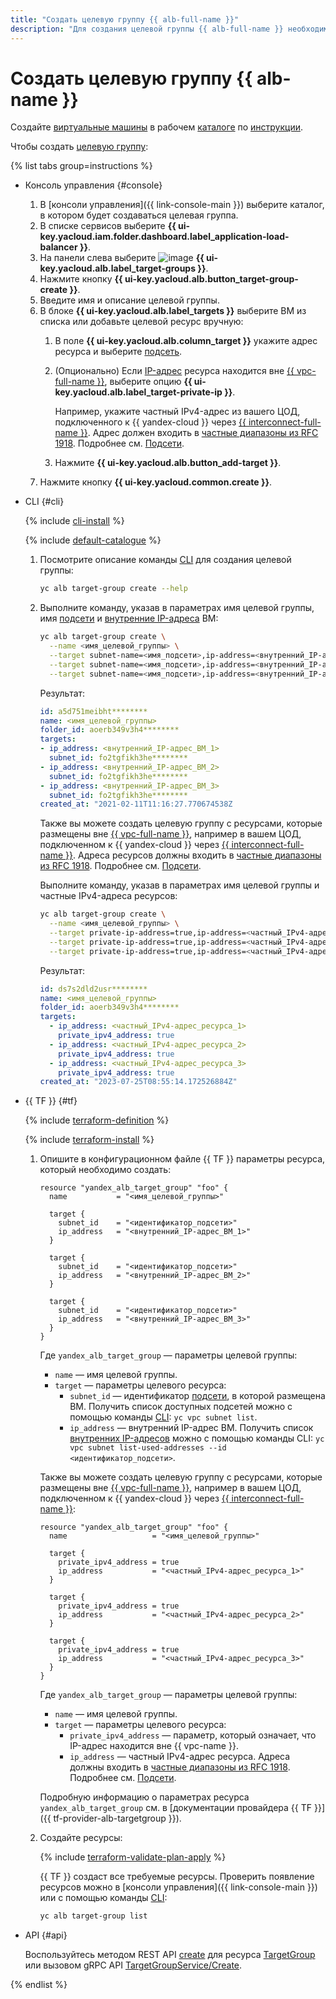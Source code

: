 ```yaml
---
title: "Создать целевую группу {{ alb-full-name }}"
description: "Для создания целевой группы {{ alb-full-name }} необходимо в консоли управления выбрать каталог, в котором будет создаваться целевая группа. В списке сервисов выберите {{ alb-name }}. В меню слева выберите Целевые группы. Нажмите кнопку Создать целевую группу. Введите имя целевой группы. Выберите ВМ. Нажмите кнопку Создать."
---
```


# Создать целевую группу {{ alb-name }}

Создайте [виртуальные машины](../../compute/concepts/vm.md) в рабочем [каталоге](../../resource-manager/concepts/resources-hierarchy.md#folder) по [инструкции](../../compute/operations/index.md#vm-create).

Чтобы создать [целевую группу](../concepts/target-group.md):

{% list tabs group=instructions %}

- Консоль управления {#console}

  1. В [консоли управления]({{ link-console-main }}) выберите каталог, в котором будет создаваться целевая группа.
  1. В списке сервисов выберите **{{ ui-key.yacloud.iam.folder.dashboard.label_application-load-balancer }}**.
  1. На панели слева выберите ![image](../../_assets/console-icons/target.svg) **{{ ui-key.yacloud.alb.label_target-groups }}**.
  1. Нажмите кнопку **{{ ui-key.yacloud.alb.button_target-group-create }}**.
  1. Введите имя и описание целевой группы.
  1. В блоке **{{ ui-key.yacloud.alb.label_targets }}** выберите ВМ из списка или добавьте целевой ресурс вручную:
     1. В поле **{{ ui-key.yacloud.alb.column_target }}** укажите адрес ресурса и выберите [подсеть](../../vpc/concepts/network.md#subnet).
     1. (Опционально) Если [IP-адрес](../../vpc/concepts/address.md) ресурса находится вне [{{ vpc-full-name }}](../../vpc/), выберите опцию **{{ ui-key.yacloud.alb.label_target-private-ip }}**.

        Например, укажите частный IPv4-адрес из вашего ЦОД, подключенного к {{ yandex-cloud }} через [{{ interconnect-full-name }}](../../interconnect/). Адрес должен входить в [частные диапазоны из RFC 1918](https://datatracker.ietf.org/doc/html/rfc1918#section-3). Подробнее см. [Подсети](../../vpc/concepts/network.md#subnet).


     1. Нажмите **{{ ui-key.yacloud.alb.button_add-target }}**.
  1. Нажмите кнопку **{{ ui-key.yacloud.common.create }}**.

- CLI {#cli}

  {% include [cli-install](../../_includes/cli-install.md) %}

  {% include [default-catalogue](../../_includes/default-catalogue.md) %}

  1. Посмотрите описание команды [CLI](../../cli/) для создания целевой группы:

     ```bash
     yc alb target-group create --help
     ```

  1. Выполните команду, указав в параметрах имя целевой группы, имя [подсети](../../vpc/concepts/network.md#subnet) и [внутренние IP-адреса](../../vpc/concepts/address.md#internal-addresses) ВМ:

     ```bash
     yc alb target-group create \
       --name <имя_целевой_группы> \
       --target subnet-name=<имя_подсети>,ip-address=<внутренний_IP-адрес_ВМ_1> \
       --target subnet-name=<имя_подсети>,ip-address=<внутренний_IP-адрес_ВМ_2> \
       --target subnet-name=<имя_подсети>,ip-address=<внутренний_IP-адрес_ВМ_3>
     ```

     Результат:

      ```yaml
      id: a5d751meibht********
      name: <имя_целевой_группы>
      folder_id: aoerb349v3h4********
      targets:
      - ip_address: <внутренний_IP-адрес_ВМ_1>
        subnet_id: fo2tgfikh3he********
      - ip_address: <внутренний_IP-адрес_ВМ_2>
        subnet_id: fo2tgfikh3he********
      - ip_address: <внутренний_IP-адрес_ВМ_3>
        subnet_id: fo2tgfikh3he********
      created_at: "2021-02-11T11:16:27.770674538Z
      ```

      Также вы можете создать целевую группу с ресурсами, которые размещены вне [{{ vpc-full-name }}](../../vpc/), например в вашем ЦОД, подключенном к {{ yandex-cloud }} через [{{ interconnect-full-name }}](../../interconnect/). Адреса ресурсов должны входить в [частные диапазоны из RFC 1918](https://datatracker.ietf.org/doc/html/rfc1918#section-3). Подробнее см. [Подсети](../../vpc/concepts/network.md#subnet).


      Выполните команду, указав в параметрах имя целевой группы и частные IPv4-адреса ресурсов:

      ```bash
      yc alb target-group create \
        --name <имя_целевой_группы> \
        --target private-ip-address=true,ip-address=<частный_IPv4-адрес_ресурса_1> \
        --target private-ip-address=true,ip-address=<частный_IPv4-адрес_ресурса_2> \
        --target private-ip-address=true,ip-address=<частный_IPv4-адрес_ресурса_3>
      ```

      Результат:

      ```yaml
      id: ds7s2dld2usr********
      name: <имя_целевой_группы>
      folder_id: aoerb349v3h4********
      targets:
        - ip_address: <частный_IPv4-адрес_ресурса_1>
          private_ipv4_address: true
        - ip_address: <частный_IPv4-адрес_ресурса_2>
          private_ipv4_address: true
        - ip_address: <частный_IPv4-адрес_ресурса_3>
          private_ipv4_address: true
      created_at: "2023-07-25T08:55:14.172526884Z"
      ```

- {{ TF }} {#tf}

  {% include [terraform-definition](../../_tutorials/_tutorials_includes/terraform-definition.md) %}

  {% include [terraform-install](../../_includes/terraform-install.md) %}

  1. Опишите в конфигурационном файле {{ TF }} параметры ресурса, который необходимо создать:

     ```hcl
     resource "yandex_alb_target_group" "foo" {
       name           = "<имя_целевой_группы>"

       target {
         subnet_id    = "<идентификатор_подсети>"
         ip_address   = "<внутренний_IP-адрес_ВМ_1>"
       }

       target {
         subnet_id    = "<идентификатор_подсети>"
         ip_address   = "<внутренний_IP-адрес_ВМ_2>"
       }

       target {
         subnet_id    = "<идентификатор_подсети>"
         ip_address   = "<внутренний_IP-адрес_ВМ_3>"
       }
     }
     ```

     Где `yandex_alb_target_group` — параметры целевой группы:
     * `name` — имя целевой группы.
     * `target` — параметры целевого ресурса:
       * `subnet_id` — идентификатор [подсети](../../vpc/concepts/network.md#subnet), в которой размещена ВМ. Получить список доступных подсетей можно с помощью команды [CLI](../../cli/): `yc vpc subnet list`.
       * `ip_address` — внутренний IP-адрес ВМ. Получить список [внутренних IP-адресов](../../vpc/concepts/address.md#internal-addresses) можно с помощью команды CLI: `yc vpc subnet list-used-addresses --id <идентификатор_подсети>`.

     Также вы можете создать целевую группу с ресурсами, которые размещены вне [{{ vpc-full-name }}](../../vpc), например в вашем ЦОД, подключенном к {{ yandex-cloud }} через [{{ interconnect-full-name }}](../../interconnect/):

     ```hcl
     resource "yandex_alb_target_group" "foo" {
       name                   = "<имя_целевой_группы>"

       target {
         private_ipv4_address = true
         ip_address           = "<частный_IPv4-адрес_ресурса_1>"
       }

       target {
         private_ipv4_address = true
         ip_address           = "<частный_IPv4-адрес_ресурса_2>"
       }

       target {
         private_ipv4_address = true
         ip_address           = "<частный_IPv4-адрес_ресурса_3>"
       }
     }
     ```


     Где `yandex_alb_target_group` — параметры целевой группы:
     * `name` — имя целевой группы.
     * `target` — параметры целевого ресурса:
       * `private_ipv4_address` — параметр, который означает, что IP-адрес находится вне {{ vpc-name }}.
       * `ip_address` — частный IPv4-адрес ресурса. Адреса должны входить в [частные диапазоны из RFC 1918](https://datatracker.ietf.org/doc/html/rfc1918#section-3). Подробнее см. [Подсети](../../vpc/concepts/network.md#subnet).

     Подробную информацию о параметрах ресурса `yandex_alb_target_group` см. в [документации провайдера {{ TF }}]({{ tf-provider-alb-targetgroup }}).
  1. Создайте ресурсы:

     {% include [terraform-validate-plan-apply](../../_tutorials/_tutorials_includes/terraform-validate-plan-apply.md) %}

     {{ TF }} создаст все требуемые ресурсы. Проверить появление ресурсов можно в [консоли управления]({{ link-console-main }}) или с помощью команды [CLI](../../cli/):

     ```bash
     yc alb target-group list
     ```

- API {#api}

  Воспользуйтесь методом REST API [create](../api-ref/TargetGroup/create.md) для ресурса [TargetGroup](../api-ref/TargetGroup/index.md) или вызовом gRPC API [TargetGroupService/Create](../api-ref/grpc/target_group_service.md#Create).

{% endlist %}